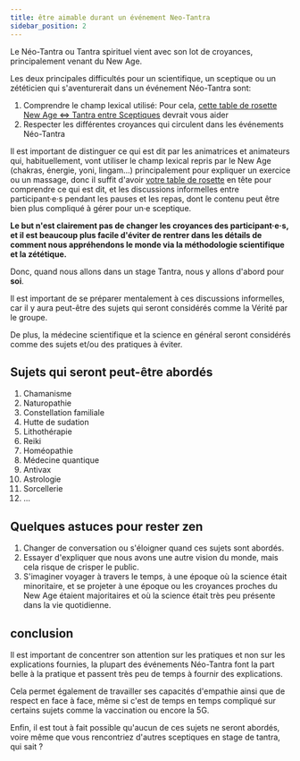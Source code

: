 ```yaml
---
title: être aimable durant un événement Neo-Tantra 
sidebar_position: 2
---
```


Le Néo-Tantra ou Tantra spirituel vient avec son lot de croyances, principalement venant du New Age.

Les deux principales difficultés pour un scientifique, un sceptique ou un zététicien qui s'aventurerait dans un événement Néo-Tantra sont:

1. Comprendre le champ lexical utilisé: Pour cela, [cette table de rosette New Age <=> Tantra entre Sceptiques](what/translator.md) devrait vous aider
2. Respecter les différentes croyances qui circulent dans les événements Néo-Tantra

Il est important de distinguer ce qui est dit par les animatrices et animateurs qui, habituellement, vont utiliser le champ lexical repris par le New Age (chakras, énergie, yoni, lingam...) principalement pour expliquer un exercice ou un massage, donc il suffit d'avoir [votre table de rosette](what/translator.md) en tête pour comprendre ce qui est dit, et les discussions informelles entre participant·e·s pendant les pauses et les repas, dont le contenu peut être bien plus compliqué à gérer pour un·e sceptique.

**Le but n'est clairement pas de changer les croyances des participant·e·s, et il est beaucoup plus facile d'éviter de rentrer dans les détails de comment nous appréhendons le monde via la méthodologie scientifique et la zététique.**

Donc, quand nous allons dans un stage Tantra, nous y allons d'abord pour **soi**.

Il est important de se préparer mentalement à ces discussions informelles, car il y aura peut-être des sujets qui seront considérés comme la Vérité par le groupe.

De plus, la médecine scientifique et la science en général seront considérés comme des sujets et/ou des pratiques à éviter.

## Sujets qui seront peut-être abordés

1. Chamanisme
2. Naturopathie
3. Constellation familiale
4. Hutte de sudation
5. Lithothérapie
6. Reiki
7. Homéopathie
8. Médecine quantique
9. Antivax
10. Astrologie
11. Sorcellerie
12. ...

## Quelques astuces pour rester zen

1. Changer de conversation ou s'éloigner quand ces sujets sont abordés.
2. Essayer d'expliquer que nous avons une autre vision du monde, mais cela risque de crisper le public.
3. S'imaginer voyager à travers le temps, à une époque où la science était minoritaire, et se projeter à une époque ou les croyances proches du New Age étaient majoritaires et où la science était très peu présente dans la vie quotidienne.

## conclusion

Il est important de concentrer son attention sur les pratiques et non sur les explications fournies, la plupart des événements Néo-Tantra font la part belle à la pratique et passent très peu de temps à fournir des explications.

Cela permet également de travailler ses capacités d'empathie ainsi que de respect en face à face, même si c'est de temps en temps compliqué sur certains sujets comme la vaccination ou encore la 5G.

Enfin, il est tout à fait possible qu'aucun de ces sujets ne seront abordés, voire même que vous rencontriez d'autres sceptiques en stage de tantra, qui sait ?
